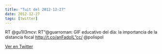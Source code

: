 ```yaml
---
title: "Tuit del 2012-12-27"
date: 2012-12-27
tags: [twitter]
---
```


RT @gu1ll3mcv: RT“@guarroman: GIF educativo del día: la importancia de la distancia focal http://t.co/anFadoIL”cc/ @polispol



[Ver en Twitter](https://twitter.com/i/web/status/284402406496821248)
